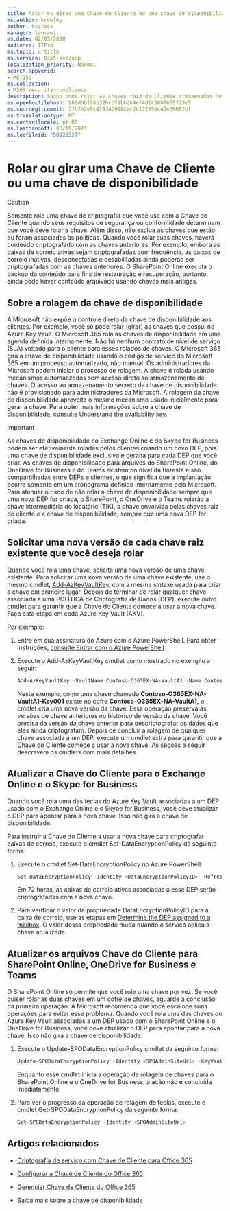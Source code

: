 ```yaml
---
title: Rolar ou girar uma Chave de Cliente ou uma chave de disponibilidade
ms.author: krowley
author: kccross
manager: laurawi
ms.date: 02/05/2020
audience: ITPro
ms.topic: article
ms.service: O365-seccomp
localization_priority: Normal
search.appverid:
- MET150
ms.collection:
- M365-security-compliance
description: Saiba como rolar as chaves raiz do cliente armazenadas no Azure Key Vault que são usadas com a Chave do Cliente. Os serviços incluem arquivos do Exchange Online, Skype for Business, SharePoint Online, OneDrive for Business e Teams.
ms.openlocfilehash: 980d6b198b326cb75bb2b4ef4d2c980f605f23e5
ms.sourcegitcommit: 27b2b2e5c41934b918cac2c171556c45e36661bf
ms.translationtype: MT
ms.contentlocale: pt-BR
ms.lasthandoff: 03/19/2021
ms.locfileid: "50923327"
---
```

# <a name="roll-or-rotate-a-customer-key-or-an-availability-key"></a>Rolar ou girar uma Chave de Cliente ou uma chave de disponibilidade

> [!CAUTION]
> Somente role uma chave de criptografia que você usa com a Chave do Cliente quando seus requisitos de segurança ou conformidade determinam que você deve rolar a chave. Além disso, não exclua as chaves que estão ou foram associadas às políticas. Quando você rolar suas chaves, haverá conteúdo criptografado com as chaves anteriores. Por exemplo, embora as caixas de correio ativas sejam criptografadas com frequência, as caixas de correio inativas, desconectadas e desabilitadas ainda poderão ser criptografadas com as chaves anteriores. O SharePoint Online executa o backup do conteúdo para fins de restauração e recuperação, portanto, ainda pode haver conteúdo arquivado usando chaves mais antigas.

## <a name="about-rolling-the-availability-key"></a>Sobre a rolagem da chave de disponibilidade

A Microsoft não expõe o controle direto da chave de disponibilidade aos clientes. Por exemplo, você só pode rolar (girar) as chaves que possui no Azure Key Vault. O Microsoft 365 rola as chaves de disponibilidade em uma agenda definida internamente. Não há nenhum contrato de nível de serviço (SLA) voltado para o cliente para esses rolados de chaves. O Microsoft 365 gira a chave de disponibilidade usando o código de serviço do Microsoft 365 em um processo automatizado, não manual. Os administradores da Microsoft podem iniciar o processo de rolagem. A chave é rolada usando mecanismos automatizados sem acesso direto ao armazenamento de chaves. O acesso ao armazenamento secreto da chave de disponibilidade não é provisionado para administradores da Microsoft. A rolagem da chave de disponibilidade aproveita o mesmo mecanismo usado inicialmente para gerar a chave. Para obter mais informações sobre a chave de disponibilidade, consulte [Understand the availability key](customer-key-availability-key-understand.md).

> [!IMPORTANT]
> As chaves de disponibilidade do Exchange Online e do Skype for Business podem ser efetivamente roladas pelos clientes criando um novo DEP, pois uma chave de disponibilidade exclusiva é gerada para cada DEP que você criar. As chaves de disponibilidade para arquivos do SharePoint Online, do OneDrive for Business e do Teams existem no nível da floresta e são compartilhadas entre DEPs e clientes, o que significa que a implantação ocorre somente em um cronograma definido internamente pela Microsoft. Para atenuar o risco de não rolar a chave de disponibilidade sempre que uma nova DEP for criada, o SharePoint, o OneDrive e o Teams rolarão a chave intermediária do locatário (TIK), a chave envolvida pelas chaves raiz do cliente e a chave de disponibilidade, sempre que uma nova DEP for criada.

## <a name="request-a-new-version-of-each-existing-root-key-you-want-to-roll"></a>Solicitar uma nova versão de cada chave raiz existente que você deseja rolar

Quando você rola uma chave, solicita uma nova versão de uma chave existente. Para solicitar uma nova versão de uma chave existente, use o mesmo cmdlet, [Add-AzKeyVaultKey](/powershell/module/az.keyvault/add-azkeyvaultkey), com a mesma sintaxe usada para criar a chave em primeiro lugar. Depois de terminar de rolar qualquer chave associada a uma POLÍTICA de Criptografia de Dados (DEP), execute outro cmdlet para garantir que a Chave do Cliente comece a usar a nova chave. Faça esta etapa em cada Azure Key Vault (AKV).

Por exemplo:

1. Entre em sua assinatura do Azure com o Azure PowerShell. Para obter instruções, [consulte Entrar com o Azure PowerShell](/powershell/azure/authenticate-azureps).

2. Execute o Add-AzKeyVaultKey cmdlet como mostrado no exemplo a seguir:

   ```powershell
   Add-AzKeyVaultKey -VaultName Contoso-O365EX-NA-VaultA1 -Name Contoso-O365EX-NA-VaultA1-Key001 -Destination HSM -KeyOps @('wrapKey','unwrapKey') -NotBefore (Get-Date -Date "12/27/2016 12:01 AM")
   ```

   Neste exemplo, como uma chave chamada **Contoso-O365EX-NA-VaultA1-Key001** existe no cofre **Contoso-O365EX-NA-VaultA1,** o cmdlet cria uma nova versão da chave. Essa operação preserva as versões de chave anteriores no histórico de versão da chave. Você precisa da versão da chave anterior para descriptografar os dados que eles ainda criptografam. Depois de concluir a rolagem de qualquer chave associada a um DEP, execute um cmdlet extra para garantir que a Chave do Cliente comece a usar a nova chave. As seções a seguir descrevem os cmdlets com mais detalhes.
  
## <a name="update-the-customer-key-for-exchange-online-and-skype-for-business"></a>Atualizar a Chave do Cliente para o Exchange Online e o Skype for Business

Quando você rola uma das teclas do Azure Key Vault associadas a um DEP usado com o Exchange Online e o Skype for Business, você deve atualizar o DEP para apontar para a nova chave. Isso não gira a chave de disponibilidade.

Para instruir a Chave do Cliente a usar a nova chave para criptografar caixas de correio, execute o cmdlet Set-DataEncryptionPolicy da seguinte forma:

1. Execute o cmdlet Set-DataEncryptionPolicy no Azure PowerShell:
  
   ```powershell
   Set-DataEncryptionPolicy -Identity <DataEncryptionPolicyID> -Refresh
   ```

   Em 72 horas, as caixas de correio ativas associadas a esse DEP serão criptografadas com a nova chave.

2. Para verificar o valor da propriedade DataEncryptionPolicyID para a caixa de correio, use as etapas em [Determine the DEP assigned to a mailbox](customer-key-manage.md#determine-the-dep-assigned-to-a-mailbox). O valor dessa propriedade muda quando o serviço aplica a chave atualizada.
  
## <a name="update-the-customer-key-for-sharepoint-online-onedrive-for-business-and-teams-files"></a>Atualizar os arquivos Chave do Cliente para SharePoint Online, OneDrive for Business e Teams

O SharePoint Online só permite que você role uma chave por vez. Se você quiser rolar as duas chaves em um cofre de chaves, aguarde a conclusão da primeira operação. A Microsoft recomenda que você escalone suas operações para evitar esse problema. Quando você rola uma das chaves do Azure Key Vault associadas a um DEP usado com o SharePoint Online e o OneDrive for Business, você deve atualizar o DEP para apontar para a nova chave. Isso não gira a chave de disponibilidade.

1. Execute o Update-SPODataEncryptionPolicy cmdlet da seguinte forma:
  
   ```powershell
   Update-SPODataEncryptionPolicy -Identity <SPOAdminSiteUrl> -KeyVaultName <ReplacementKeyVaultName> -KeyName <ReplacementKeyName> -KeyVersion <ReplacementKeyVersion> -KeyType <Primary | Secondary>
   ```

   Enquanto esse cmdlet inicia a operação de rolagem de chaves para o SharePoint Online e o OneDrive for Business, a ação não é concluída imediatamente.

2. Para ver o progresso da operação de rolagem de teclas, execute o cmdlet Get-SPODataEncryptionPolicy da seguinte forma:

   ```powershell
   Get-SPODataEncryptionPolicy -Identity <SPOAdminSiteUrl>
   ```

## <a name="related-articles"></a>Artigos relacionados

- [Criptografia de serviço com Chave de Cliente para Office 365](customer-key-overview.md)

- [Configurar a Chave de Cliente do Office 365](customer-key-set-up.md)

- [Gerenciar Chave de Cliente do Office 365](customer-key-manage.md)

- [Saiba mais sobre a chave de disponibilidade](customer-key-availability-key-understand.md)